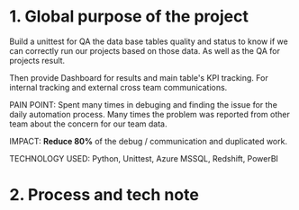 # 1. Global purpose of the project

Build a unittest for QA the data base tables quality and status to know if we can 
correctly run our projects based on those data. As well as the QA for projects result.

Then provide Dashboard for results and main table's KPI tracking. For internal tracking 
and external cross team communications.

PAIN POINT: Spent many times in debuging and finding the issue for the daily automation 
process. Many times the problem was reported from other team about the concern for our 
team data. 

IMPACT: **Reduce 80%** of the debug / communication and duplicated work.

TECHNOLOGY USED: Python, Unittest, Azure MSSQL, Redshift, PowerBI

# 2. Process and tech note
